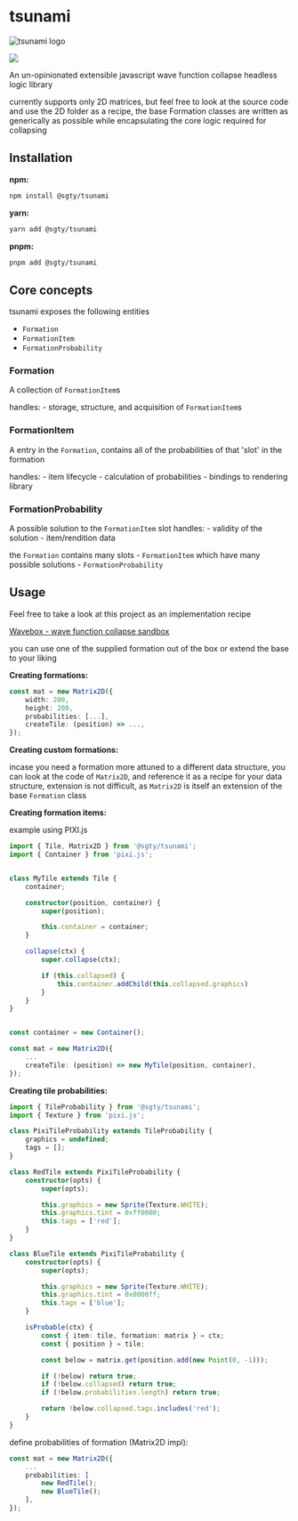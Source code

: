 # tsunami

![tsunami logo](https://github.com/LeRedditBro/tsunami/blob/main/images/tsunami.svg)

<p>
<img src="https://img.shields.io/bundlephobia/min/@sgty/tsunami"/>
</p>

An un-opinionated extensible javascript wave function collapse headless logic library

currently supports only 2D matrices, but feel free to look at the source code and use the 2D folder as a recipe, the base Formation classes are written as generically as possible while encapsulating the core logic required for collapsing

## Installation

**npm:**

```bash
npm install @sgty/tsunami
```

**yarn:**

```bash
yarn add @sgty/tsunami
```

**pnpm:**

```bash
pnpm add @sgty/tsunami
```

## Core concepts

tsunami exposes the following entities

-   `Formation`
-   `FormationItem`
-   `FormationProbability`

### Formation

A collection of `FormationItem`s

handles: - storage, structure, and acquisition of `FormationItem`s

### FormationItem

A entry in the `Formation`, contains all of the probabilities of that 'slot' in the formation

handles: - item lifecycle - calculation of probabilities - bindings to rendering library

### FormationProbability

A possible solution to the `FormationItem` slot
handles: - validity of the solution - item/rendition data

the `Formation` contains many slots - `FormationItem` which have many possible solutions - `FormationProbability`

## Usage

Feel free to take a look at this project as an implementation recipe

[Wavebox - wave function collapse sandbox](https://github.com/LeRedditBro/wavebox)

you can use one of the supplied formation out of the box
or extend the base to your liking

**Creating formations:**

```ts
const mat = new Matrix2D({
	width: 200,
	height: 200,
	probabilities: [...],
	createTile: (position) => ...,
});
```

**Creating custom formations:**

incase you need a formation more attuned to a different data structure, you can look at the code of `Matrix2D`, and reference it as a recipe for your data structure, extension is not difficult, as `Matrix2D` is itself an extension of the base `Formation` class

**Creating formation items:**

example using PIXI.js

```ts
import { Tile, Matrix2D } from '@sgty/tsunami';
import { Container } from 'pixi.js';


class MyTile extends Tile {
	container;

	constructor(position, container) {
		super(position);

		this.container = container;
	}

	collapse(ctx) {
		super.collapse(ctx);

		if (this.collapsed) {
			this.container.addChild(this.collapsed.graphics)
		}
	}
}


const container = new Container();

const mat = new Matrix2D({
	...
	createTile: (position) => new MyTile(position, container),
});
```

**Creating tile probabilities:**

```ts
import { TileProbability } from '@sgty/tsunami';
import { Texture } from 'pixi.js';

class PixiTileProbability extends TileProbability {
	graphics = undefined;
	tags = [];
}

class RedTile extends PixiTileProbability {
	constructor(opts) {
		super(opts);

		this.graphics = new Sprite(Texture.WHITE);
		this.graphics.tint = 0xff0000;
		this.tags = ['red'];
	}
}

class BlueTile extends PixiTileProbability {
	constructor(opts) {
		super(opts);

		this.graphics = new Sprite(Texture.WHITE);
		this.graphics.tint = 0x0000ff;
		this.tags = ['blue'];
	}

	isProbable(ctx) {
		const { item: tile, formation: matrix } = ctx;
		const { position } = tile;

		const below = matrix.get(position.add(new Point(0, -1)));

		if (!below) return true;
		if (!below.collapsed) return true;
		if (!below.probabilities.length) return true;

		return !below.collapsed.tags.includes('red');
	}
}
```

define probabilities of formation (Matrix2D impl):

```ts
const mat = new Matrix2D({
	...
	probabilities: [
		new RedTile();
		new BlueTile();
	],
});
```
